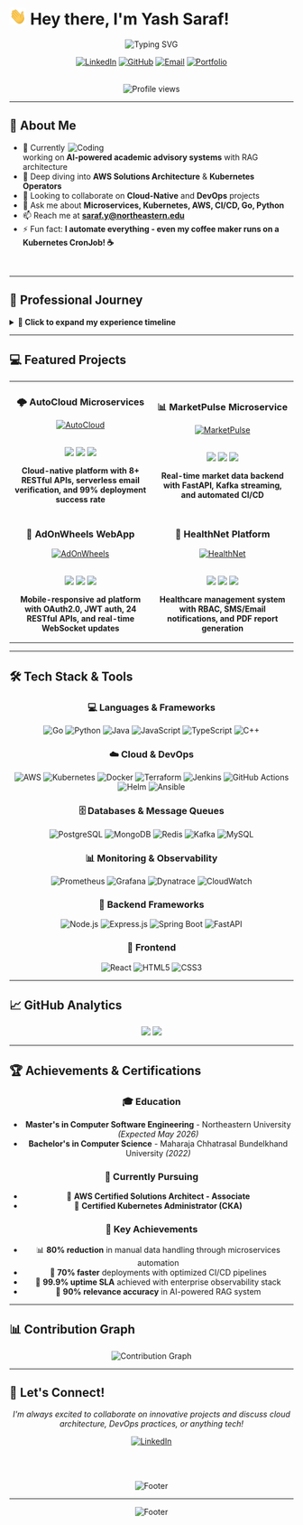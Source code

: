 # <img src="https://raw.githubusercontent.com/ABSphreak/ABSphreak/master/gifs/Hi.gif" width="30px" height="30px"> Hey there, I'm Yash Saraf!

<div align="center">
  <img src="https://readme-typing-svg.herokuapp.com?font=Fira+Code&weight=600&size=28&duration=3000&pause=1000&color=6E40C9&center=true&vCenter=true&width=800&lines=Cloud+Software+Engineer+%F0%9F%9A%80;DevOps+Enthusiast+%E2%98%81%EF%B8%8F;Building+Scalable+Microservices+%F0%9F%94%A7" alt="Typing SVG" />
</div>

<div align="center">
  
  [![LinkedIn](https://img.shields.io/badge/LinkedIn-0077B5?style=for-the-badge&logo=linkedin&logoColor=white)](https://linkedin.com/in/iyashsaraf)
  [![GitHub](https://img.shields.io/badge/GitHub-100000?style=for-the-badge&logo=github&logoColor=white)](https://github.com/iyashsaraf)
  [![Email](https://img.shields.io/badge/Email-D14836?style=for-the-badge&logo=gmail&logoColor=white)](mailto:saraf.y@northeastern.edu)
  [![Portfolio](https://img.shields.io/badge/Portfolio-FF5722?style=for-the-badge&logo=todoist&logoColor=white)](https://github.com/iyashsaraf)
  
</div>

<br>

<div align="center">
  <img src="https://komarev.com/ghpvc/?username=iyashsaraf&color=blueviolet&style=flat-square&label=Profile+Views" alt="Profile views" />
</div>

---

## 🎯 About Me

<img align="right" alt="Coding" width="400" src="https://user-images.githubusercontent.com/74038190/229223263-cf2e4b07-2615-4f87-9c38-e37600f8381a.gif">

- 🔭 Currently working on **AI-powered academic advisory systems** with RAG architecture
- 🌱 Deep diving into **AWS Solutions Architecture** & **Kubernetes Operators**
- 👯 Looking to collaborate on **Cloud-Native** and **DevOps** projects
- 💬 Ask me about **Microservices, Kubernetes, AWS, CI/CD, Go, Python**
- 📫 Reach me at **saraf.y@northeastern.edu**
- ⚡ Fun fact: **I automate everything - even my coffee maker runs on a Kubernetes CronJob! ☕**

<br clear="both">

---

## 🚀 Professional Journey

<details>
<summary><b>💼 Click to expand my experience timeline</b></summary>

```mermaid
timeline
    title Professional Experience Timeline
    
    2022-08 : Techpotato Studios
            : Software Engineer
            : Built cloud-native subscription platform
            
    2023-06 : Flowdojo Technologies
            : Cloud Software Engineer
            : Architected AI advisory system with RAG
            
    2024-09 : Northeastern University
            : Master's in CS Engineering
            : Advanced Cloud Computing & Distributed Systems
```

### **Cloud Software Engineer @ Flowdojo Technologies** *(June 2023 - August 2024)*
> 🏆 **Key Achievement:** Reduced manual data handling by 80% through microservices automation

- 🤖 Built **AI-powered RAG system** analyzing 1000+ academic surveys with 90% relevance accuracy
- ☸️ Architected **event-driven microservices** on AWS EKS with Kafka, Go, and Python
- 🔧 Created **custom Kubernetes Operator** in Go for automated RDS backups to S3
- 📊 Implemented **enterprise observability** with Prometheus, Grafana, and Istio service mesh
- 🚀 Achieved **99.9% uptime SLA** and 50% faster incident resolution

### **Software Engineer @ Techpotato Studios** *(August 2022 - May 2023)*
> 🏆 **Key Achievement:** Reduced deployment time by 80% through CI/CD automation

- 🔐 Built **secure multi-tenant REST APIs** with Spring Boot and AWS Cognito
- 🏗️ Automated **AWS infrastructure** using Terraform and Packer
- 📨 Implemented **event-driven billing** system with Amazon SNS
- 📈 Integrated **Dynatrace OneAgent SDK** for E2E performance tracing

</details>

---

## 💻 Featured Projects

<table>
  <tr>
    <td width="50%">
      <h3 align="center">🌩️ AutoCloud Microservices</h3>
      <div align="center">
        <a href="https://github.com/CSYE6225CloudSpring2k25" target="_blank">
          <img src="https://github-readme-stats.vercel.app/api/pin/?username=CSYE6225CloudSpring2k25&repo=webapp&theme=tokyonight" alt="AutoCloud" />
        </a>
        <br><br>
        <p>
          <img src="https://img.shields.io/badge/Node.js-339933?style=flat-square&logo=nodedotjs&logoColor=white" />
          <img src="https://img.shields.io/badge/AWS-FF9900?style=flat-square&logo=amazonaws&logoColor=white" />
          <img src="https://img.shields.io/badge/Terraform-7B42BC?style=flat-square&logo=terraform&logoColor=white" />
        </p>
        <p><strong>Cloud-native platform with 8+ RESTful APIs, serverless email verification, and 99% deployment success rate</strong></p>
      </div>
    </td>
    <td width="50%">
      <h3 align="center">📊 MarketPulse Microservice</h3>
      <div align="center">
        <a href="https://github.com/iyashsaraf/marketpulse-service" target="_blank">
          <img src="https://github-readme-stats.vercel.app/api/pin/?username=iyashsaraf&repo=marketpulse-service&theme=tokyonight" alt="MarketPulse" />
        </a>
        <br><br>
        <p>
          <img src="https://img.shields.io/badge/FastAPI-009688?style=flat-square&logo=fastapi&logoColor=white" />
          <img src="https://img.shields.io/badge/Kafka-231F20?style=flat-square&logo=apachekafka&logoColor=white" />
          <img src="https://img.shields.io/badge/Docker-2496ED?style=flat-square&logo=docker&logoColor=white" />
        </p>
        <p><strong>Real-time market data backend with FastAPI, Kafka streaming, and automated CI/CD</strong></p>
      </div>
    </td>
  </tr>
  <tr>
    <td width="50%">
      <h3 align="center">🚗 AdOnWheels WebApp</h3>
      <div align="center">
        <a href="https://github.com/iyashsaraf/AdOnWheels_Fullstack_Project" target="_blank">
          <img src="https://github-readme-stats.vercel.app/api/pin/?username=iyashsaraf&repo=AdOnWheels_Fullstack_Project&theme=tokyonight" alt="AdOnWheels" />
        </a>
        <br><br>
        <p>
          <img src="https://img.shields.io/badge/React-61DAFB?style=flat-square&logo=react&logoColor=black" />
          <img src="https://img.shields.io/badge/Node.js-339933?style=flat-square&logo=nodedotjs&logoColor=white" />
          <img src="https://img.shields.io/badge/MongoDB-47A248?style=flat-square&logo=mongodb&logoColor=white" />
        </p>
        <p><strong>Mobile-responsive ad platform with OAuth2.0, JWT auth, 24 RESTful APIs, and real-time WebSocket updates</strong></p>
      </div>
    </td>
    <td width="50%">
      <h3 align="center">🏥 HealthNet Platform</h3>
      <div align="center">
        <a href="https://github.com/iyashsaraf/HeathNet-Webapp" target="_blank">
          <img src="https://github-readme-stats.vercel.app/api/pin/?username=iyashsaraf&repo=HeathNet-Webapp&theme=tokyonight" alt="HealthNet" />
        </a>
        <br><br>
        <p>
          <img src="https://img.shields.io/badge/Java-ED8B00?style=flat-square&logo=openjdk&logoColor=white" />
          <img src="https://img.shields.io/badge/MySQL-4479A1?style=flat-square&logo=mysql&logoColor=white" />
          <img src="https://img.shields.io/badge/Spring_Boot-6DB33F?style=flat-square&logo=springboot&logoColor=white" />
        </p>
        <p><strong>Healthcare management system with RBAC, SMS/Email notifications, and PDF report generation</strong></p>
      </div>
    </td>
  </tr>
</table>

---

## 🛠️ Tech Stack & Tools

<div align="center">

### 💻 Languages & Frameworks
![Go](https://img.shields.io/badge/Go-00ADD8?style=for-the-badge&logo=go&logoColor=white)
![Python](https://img.shields.io/badge/Python-3776AB?style=for-the-badge&logo=python&logoColor=white)
![Java](https://img.shields.io/badge/Java-ED8B00?style=for-the-badge&logo=openjdk&logoColor=white)
![JavaScript](https://img.shields.io/badge/JavaScript-F7DF1E?style=for-the-badge&logo=javascript&logoColor=black)
![TypeScript](https://img.shields.io/badge/TypeScript-007ACC?style=for-the-badge&logo=typescript&logoColor=white)
![C++](https://img.shields.io/badge/C++-00599C?style=for-the-badge&logo=cplusplus&logoColor=white)

### ☁️ Cloud & DevOps
![AWS](https://img.shields.io/badge/AWS-FF9900?style=for-the-badge&logo=amazonaws&logoColor=white)
![Kubernetes](https://img.shields.io/badge/Kubernetes-326CE5?style=for-the-badge&logo=kubernetes&logoColor=white)
![Docker](https://img.shields.io/badge/Docker-2496ED?style=for-the-badge&logo=docker&logoColor=white)
![Terraform](https://img.shields.io/badge/Terraform-7B42BC?style=for-the-badge&logo=terraform&logoColor=white)
![Jenkins](https://img.shields.io/badge/Jenkins-D24939?style=for-the-badge&logo=jenkins&logoColor=white)
![GitHub Actions](https://img.shields.io/badge/GitHub_Actions-2088FF?style=for-the-badge&logo=github-actions&logoColor=white)
![Helm](https://img.shields.io/badge/Helm-0F1689?style=for-the-badge&logo=helm&logoColor=white)
![Ansible](https://img.shields.io/badge/Ansible-EE0000?style=for-the-badge&logo=ansible&logoColor=white)

### 🗄️ Databases & Message Queues
![PostgreSQL](https://img.shields.io/badge/PostgreSQL-316192?style=for-the-badge&logo=postgresql&logoColor=white)
![MongoDB](https://img.shields.io/badge/MongoDB-47A248?style=for-the-badge&logo=mongodb&logoColor=white)
![Redis](https://img.shields.io/badge/Redis-DC382D?style=for-the-badge&logo=redis&logoColor=white)
![Kafka](https://img.shields.io/badge/Apache_Kafka-231F20?style=for-the-badge&logo=apache-kafka&logoColor=white)
![MySQL](https://img.shields.io/badge/MySQL-4479A1?style=for-the-badge&logo=mysql&logoColor=white)

### 📊 Monitoring & Observability
![Prometheus](https://img.shields.io/badge/Prometheus-E6522C?style=for-the-badge&logo=prometheus&logoColor=white)
![Grafana](https://img.shields.io/badge/Grafana-F46800?style=for-the-badge&logo=grafana&logoColor=white)
![Dynatrace](https://img.shields.io/badge/Dynatrace-0E1A3A?style=for-the-badge&logo=dynatrace&logoColor=white)
![CloudWatch](https://img.shields.io/badge/CloudWatch-FF9900?style=for-the-badge&logo=amazonaws&logoColor=white)

### 🚀 Backend Frameworks
![Node.js](https://img.shields.io/badge/Node.js-339933?style=for-the-badge&logo=nodedotjs&logoColor=white)
![Express.js](https://img.shields.io/badge/Express.js-000000?style=for-the-badge&logo=express&logoColor=white)
![Spring Boot](https://img.shields.io/badge/Spring_Boot-6DB33F?style=for-the-badge&logo=spring-boot&logoColor=white)
![FastAPI](https://img.shields.io/badge/FastAPI-009688?style=for-the-badge&logo=fastapi&logoColor=white)

### 🎨 Frontend
![React](https://img.shields.io/badge/React-61DAFB?style=for-the-badge&logo=react&logoColor=black)
![HTML5](https://img.shields.io/badge/HTML5-E34F26?style=for-the-badge&logo=html5&logoColor=white)
![CSS3](https://img.shields.io/badge/CSS3-1572B6?style=for-the-badge&logo=css3&logoColor=white)

</div>

---

## 📈 GitHub Analytics

<div align="center">
  <img height="180em" src="https://github-readme-stats.vercel.app/api?username=iyashsaraf&show_icons=true&theme=tokyonight&include_all_commits=true&count_private=true"/>
  <img height="180em" src="https://github-readme-stats.vercel.app/api/top-langs/?username=iyashsaraf&layout=compact&langs_count=8&theme=tokyonight"/>
</div>

---

## 🏆 Achievements & Certifications

<div align="center">

### 🎓 Education
- **Master's in Computer Software Engineering** - Northeastern University *(Expected May 2026)*
- **Bachelor's in Computer Science** - Maharaja Chhatrasal Bundelkhand University *(2022)*

### 📜 Currently Pursuing
- 🌟 **AWS Certified Solutions Architect - Associate**
- 🌟 **Certified Kubernetes Administrator (CKA)**

### 🏅 Key Achievements
- 📊 **80% reduction** in manual data handling through microservices automation
- 🚀 **70% faster** deployments with optimized CI/CD pipelines
- 💯 **99.9% uptime SLA** achieved with enterprise observability stack
- 🎯 **90% relevance accuracy** in AI-powered RAG system

</div>

---

## 📊 Contribution Graph

<div align="center">
  <img src="https://github-readme-activity-graph.vercel.app/graph?username=iyashsaraf&theme=tokyo-night&hide_border=true&area=true" alt="Contribution Graph" />
</div>

---

## 🤝 Let's Connect!

<div align="center">
  
  <p>
    <i>I'm always excited to collaborate on innovative projects and discuss cloud architecture, DevOps practices, or anything tech!</i>
  </p>
  
  <a href="https://linkedin.com/in/iyashsaraf">
    <img src="https://img.shields.io/badge/Let's_Connect_on_LinkedIn-0077B5?style=for-the-badge&logo=linkedin&logoColor=white" alt="LinkedIn" />
  </a>
  
  <br><br>
  
  <img src="https://raw.githubusercontent.com/mayhemantt/mayhemantt/Update/svg/Bottom.svg" alt="Footer" />
  
</div>

---

<div align="center">
  <img src="https://capsule-render.vercel.app/api?type=waving&color=gradient&customColorList=6,11,20&height=100&section=footer&text=Thanks%20for%20visiting!&fontSize=24&fontColor=fff&animation=twinkling&fontAlignY=70" alt="Footer" />
</div>